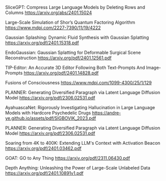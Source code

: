 SliceGPT: Compress Large Language Models by Deleting Rows and Columns
https://arxiv.org/abs/2401.15024

Large-Scale Simulation of Shor’s Quantum Factoring Algorithm
https://www.mdpi.com/2227-7390/11/19/4222

Gaussian Splashing: Dynamic Fluid Synthesis with Gaussian Splatting
https://arxiv.org/pdf/2401.15318.pdf

EndoGaussian: Gaussian Splatting for Deformable Surgical Scene Reconstruction
https://arxiv.org/pdf/2401.12561.pdf

TIP-Editor: An Accurate 3D Editor Following Both Text-Prompts And Image-Prompts
https://arxiv.org/pdf/2401.14828.pdf

Fusions of Consciousness
https://www.mdpi.com/1099-4300/25/1/129

PLANNER: Generating Diversified Paragraph via Latent Language Diffusion Model
https://arxiv.org/pdf/2306.02531.pdf

AyahuascaNet: Rigorously Investigating Hallucination in Large Language Models with Hardcore Psychedelic Drugs
https://andre-ye.github.io/assets/pdf/SIGBOVIK_2023.pdf

PLANNER: Generating Diversified Paragraph via Latent Language Diffusion Model
https://arxiv.org/pdf/2306.02531.pdf

Soaring from 4K to 400K: Extending LLM's Context with Activation Beacon
https://arxiv.org/pdf/2401.03462.pdf

GOAT: GO to Any Thing
https://arxiv.org/pdf/2311.06430.pdf

Depth Anything: Unleashing the Power of Large-Scale Unlabeled Data
https://arxiv.org/pdf/2401.10891v1.pdf